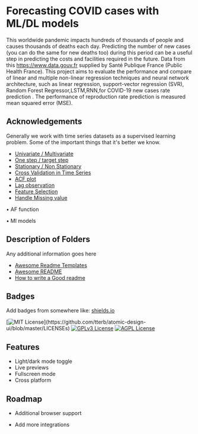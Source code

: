 
# Forecasting COVID cases with ML/DL models

This worldwide pandemic impacts hundreds of thousands of people and causes thousands of deaths each day.
Predicting the number of new cases (you can do the same for new deaths too) during this period can be a useful step in predicting the costs and facilities required in the future. 
Data from this https://www.data.gouv.fr supplied by Santé Publique France (Public Health France).
This project aims to evaluate the performance and compare of linear and  multiple non-linear regression techniques and neural network architecture, such as linear regression, support-vector regression (SVR), Random Forest Regressor,LSTM,RNN,for COVID-19 new cases rate prediction .
The performance of reproduction rate prediction is measured mean squared error (MSE).


## Acknowledgements
Generally we work with time series datasets as a supervised learning problem.
Some of the important things that it's better we know.

 - [Univariate / Multivariate](https://www.analyticsvidhya.com/blog/2018/09/multivariate-time-series-guide-forecasting-modeling-python-codes/)
 - [One step / target step](https://machinelearningmastery.com/time-series-forecasting-supervised-learning/)
 - [Stationary / Non Stationary](https://www.analyticsvidhya.com/blog/2021/10/a-comprehensive-guide-to-time-series-analysis/)
 - [Cross Validation in Time Series](https://www.analyticsvidhya.com/blog/2019/12/6-powerful-feature-engineering-techniques-time-series/#h2_2)
 - [ACF plot]()
 - [Lag observation]()
 - [Feature Selection](https://towardsdatascience.com/feature-selection-with-pandas-e3690ad8504b)
 - [Handle Missing value](https://medium.com/@kyawsawhtoon/a-guide-to-knn-imputation-95e2dc496e)


•	AF function


•	Ml models
	

## Description of Folders

Any additional information goes here

 - [Awesome Readme Templates](https://awesomeopensource.com/project/elangosundar/awesome-README-templates)
 - [Awesome README](https://github.com/matiassingers/awesome-readme)
 - [How to write a Good readme](https://bulldogjob.com/news/449-how-to-write-a-good-readme-for-your-github-project)
## Badges

Add badges from somewhere like: [shields.io](https://shields.io/)

[![MIT License](https://img.shields.io/apm/l/atomic-design-ui.svg?)](https://github.com/tterb/atomic-design-ui/blob/master/LICENSEs)
[![GPLv3 License](https://img.shields.io/badge/License-GPL%20v3-yellow.svg)](https://opensource.org/licenses/)
[![AGPL License](https://img.shields.io/badge/license-AGPL-blue.svg)](http://www.gnu.org/licenses/agpl-3.0)


## Features

- Light/dark mode toggle
- Live previews
- Fullscreen mode
- Cross platform


## Roadmap

- Additional browser support

- Add more integrations

